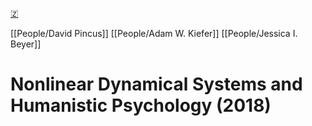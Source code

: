 [🇿](zotero://select/library/items/EL6QFHUZ)

[[People/David Pincus]] [[People/Adam W. Kiefer]] [[People/Jessica I. Beyer]] 
# Nonlinear Dynamical Systems and Humanistic Psychology (2018)

